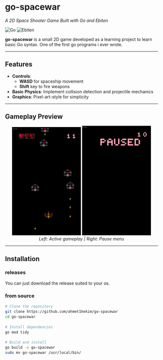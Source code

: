 # go-spacewar  
*A 2D Space Shooter Game Built with Go and Ebiten*  

![Go](https://img.shields.io/badge/Go-1.20%2B-blue) ![Ebiten](https://img.shields.io/badge/Ebiten-v2.4.0-green)  

**go-spacewar** is a small 2D game developed as a learning project to learn basic Go syntax. One of the first go programs i ever wrote.  

---

## Features  
- **Controls**:  
  - **WASD** for spaceship movement  
  - **Shift** key to fire weapons  
- **Basic Physics**: Implement collision detection and projectile mechanics  
- **Graphics**: Pixel-art-style for simplicity  
---

## Gameplay Preview  
<div align="center">
  <img src="./readmeimages/ig.png" width="45%" alt="In-game screenshot">
  <img src="./readmeimages/pause.png" width="45%" alt="Pause menu">
  <br>
  <em>Left: Active gameplay | Right: Pause menu </em>
</div>


---

## Installation  

### releases
You can just download the release suited to your os.

### from source 

```bash
# Clone the repository
git clone https://github.com/ahmet1hekim/go-spacewar
cd go-spacewar

# Install dependencies
go mod tidy

# Build and install
go build -o go-spacewar
sudo mv go-spacewar /usr/local/bin/
